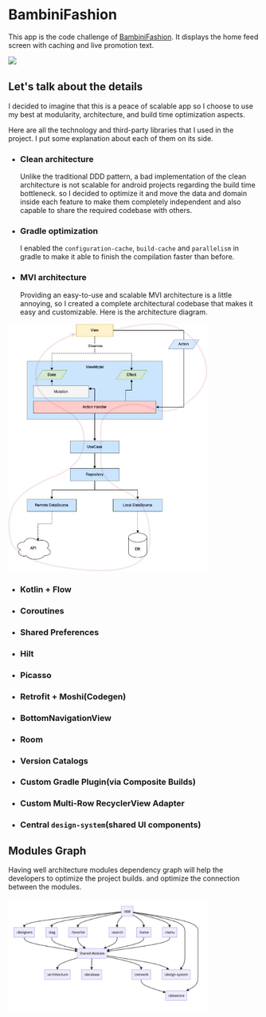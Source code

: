 # BambiniFashion
This app is the code challenge of [BambiniFashion](https://bambinifashion.com). It displays the home feed screen with caching and live promotion text.

<img src="preview.gif" style="width:400px;"/>

## Let's talk about the details
I decided to imagine that this is a peace of scalable app so I choose to use my best at modularity, architecture, and build time optimization aspects.

Here are all the technology and third-party libraries that I used in the project. I put some explanation about each of them on its side.

- ### Clean architecture
  Unlike the traditional DDD pattern, a bad implementation of the clean architecture is not scalable for android projects regarding the build time bottleneck. so I decided to optimize it and move the data and domain inside each feature to make them completely independent and also capable to share the required codebase with others.

- ### Gradle optimization
  I enabled the `configuration-cache`, `build-cache` and `parallelism` in gradle to make it able to finish the compilation faster than before.

- ### MVI architecture
  Providing an easy-to-use and scalable MVI architecture is a little annoying, so I created a complete architectural codebase that makes it easy and customizable.
  Here is the architecture diagram.

<img src="MVI-Arch.jpg" style="width:400px;"/>

- ### Kotlin + Flow
- ### Coroutines
- ### Shared Preferences
- ### Hilt
- ### Picasso
- ### Retrofit + Moshi(Codegen)
- ### BottomNavigationView
- ### Room
- ### Version Catalogs
- ### Custom Gradle Plugin(via Composite Builds)
- ### Custom Multi-Row RecyclerView Adapter
- ### Central `design-system`(shared UI components)

## Modules Graph
Having well architecture modules dependency graph will help the developers to optimize the project builds. and optimize the connection between the modules.

<img src="modules-graph.png" style="width:400px;"/>
